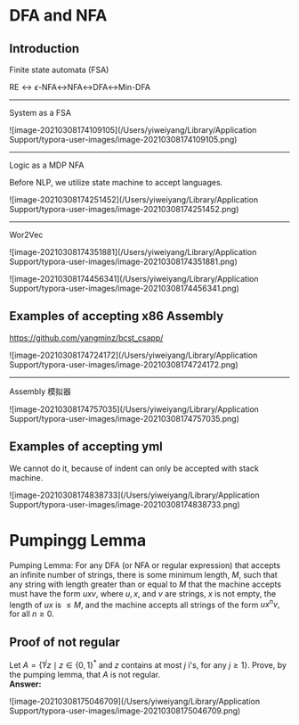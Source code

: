 DFA and NFA
===========

Introduction
------------

Finite state automata (FSA) 

RE$\leftrightarrow\epsilon$-NFA$\leftrightarrow$NFA$\leftrightarrow$DFA$\leftrightarrow$Min-DFA 

---

System as a FSA

![image-20210308174109105](/Users/yiweiyang/Library/Application Support/typora-user-images/image-20210308174109105.png)

---

Logic as a MDP NFA

Before NLP, we utilize state machine to accept languages. 

![image-20210308174251452](/Users/yiweiyang/Library/Application Support/typora-user-images/image-20210308174251452.png)

---

Wor2Vec

![image-20210308174351881](/Users/yiweiyang/Library/Application Support/typora-user-images/image-20210308174351881.png)

![image-20210308174456341](/Users/yiweiyang/Library/Application Support/typora-user-images/image-20210308174456341.png)

Examples of accepting x86 Assembly
----------------------------------

https://github.com/yangminz/bcst_csapp/

![image-20210308174724172](/Users/yiweiyang/Library/Application Support/typora-user-images/image-20210308174724172.png)

---

Assembly 模拟器

![image-20210308174757035](/Users/yiweiyang/Library/Application Support/typora-user-images/image-20210308174757035.png)

Examples of accepting yml
-------------------------

We cannot do it, because of indent can only be accepted with stack
machine.

![image-20210308174838733](/Users/yiweiyang/Library/Application Support/typora-user-images/image-20210308174838733.png)



Pumpingg Lemma
==============

Pumping Lemma: For any DFA (or NFA or regular expression) that accepts
an infinite number of strings, there is some minimum length, $M,$ such
that any string with length greater than or equal to $M$ that the
machine accepts must have the form $u x v,$ where $u, x,$ and $v$ are
strings, $x$ is not empty, the length of $u x$ is $\leq M,$ and the
machine accepts all strings of the form $u x^{n} v,$ for all $n \geq 0$.

Proof of not regular
--------------------

Let $A=\left\{1^{j} z \mid z \in\{0,1\}^{*}\right.$ and $z$ contains at
most $j$ i's, for any $\left.j \geq 1\right\} .$ Prove, by the pumping
lemma, that $A$ is not regular.\
**Answer:** 

![image-20210308175046709](/Users/yiweiyang/Library/Application Support/typora-user-images/image-20210308175046709.png)
